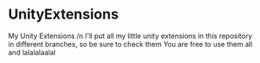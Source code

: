 # UnityExtensions
My Unity Extensions /n
I'll put all my little unity extensions in this repository in different branches, so be sure to check them
You are free to use them all and lalalalaalal
